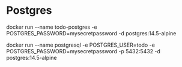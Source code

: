 # Postgres
docker run --name todo-postgres -e POSTGRES_PASSWORD=mysecretpassword -d postgres:14.5-alpine

docker run --name postgresql -e POSTGRES_USER=todo -e POSTGRES_PASSWORD=mysecretpassword -p 5432:5432 -d postgres:14.5-alpine